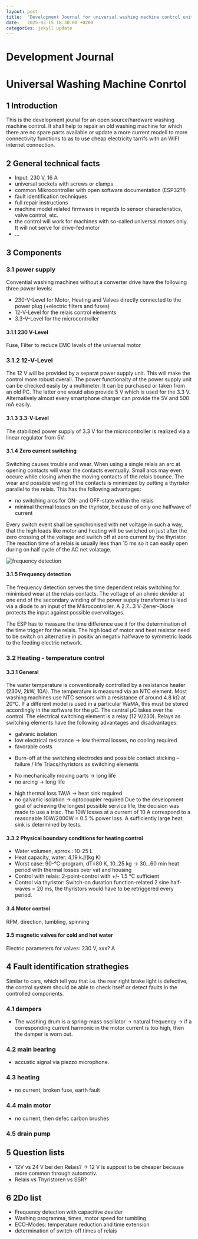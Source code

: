 ```yaml
---
layout: post
title:  "Development Journal for universal washing machine control unit"
date:   2025-03-15 18:30:00 +0200
categories: jekyll update
---
```


# Development Journal
# Universal Washing Machine Conrtol

## 1 Introduction 
This is the development jounal for an open source/hardware washing machine control. It shall help to repair an old washing machine for which there are no spare parts available or update a more current modell to more connectivity functions to as to use cheap electricity tarrifs with an WIFI internet connection.



## 2 General technical facts

+ Input: 230 V, 16 A
+ universal sockets with screws or clamps
+ common Mikrocontroller with open software documentation (ESP32?!)
+ fault identification techniques
+ full repair instructions
+ machine model related firmware in regards to sensor characteristics, valve control, etc.
+ the control will work for machines with so-called universal motors only. It will not serve for drive-fed motor
+ ...

## 3 Components
### 3.1 power supply
Convential washing machines without a converter drive have the following three power levels:
- 230-V-Level for Motor, Heating and Valves directly connected to the power plug (+electric filters and fuses)
- 12-V-Level for the relais control elememts
- 3.3-V-Level for the microcontroller
  
#### 3.1.1 230 V-Level
Fuse, Filter to reduce EMC levels of the universal motor

### 3.1.2 12-V-Level
The 12 V will be provided by a separat power supply unit. This will make the control more robust overall. The power functionalty of the power supply unit can be checked easily by a multimeter. It can be purchased or taken from an old PC. The latter one would also provide 5 V which is used for the 3.3 V. Alternatively almost every smartphone charger can provide the 5V and 500 mA easily.

#### 3.1.3 3.3-V-Level
The stabilized power supply of 3.3 V for the microcontroller is realized via a linear regulator from 5V.

#### 3.1.4 Zero current switching
Switching causes trouble and wear. When using a single relais an arc at opening contacts will wear the contacts eventually. Small arcs may even occure while closing when the moving contacts of the relais bounce. The wear and possible weling of the contacts is minimized by putting a thyristor parallel to the relais. This has the following advantages:

- no switching arcs for ON- and OFF-state within the relais
- minimal thermal losses on the thyristor, because of only one halfwave of current

Every switch event shall be synchronised with net voltage in such a way, that the high loads like motor and heating will be switched on just after the zero crossing of the voltage and switch off at zero current by the thyristor. The reaction time of a relais is usually less than 15 ms so it can easily open during on half cycle of the AC net volatage.

![frequency detection](/assets/images/frequency-detection.svg)

#### 3.1.5 Frequency detection

The frequency detection serves the time dependent relais switching for minimised wear at the relais contacts. The voltage of an ohmic devider at one end of the secondary winding of the power supply transformer is lead via a diode to an input of the Mikrocontroller. A 2.7...3 V-Zener-Diode protects the input against possible overvoltages.

The ESP has to measure the time difference use it for the determination of the time trigger for the relais. The high load of motor and heat resistor need to be switch on alternative in positiv an negativ halfwave to symmetric loads to the feeding electric network.

### 3.2 Heating - temperature control
#### 3.3.1 General

The water temperature is conventionally controlled by a resistance heater (230V, 2kW, 10A). The temperature is measured via an NTC element. Most washing machines use NTC sensors with a resistance of around 4.8 kΩ at 20°C. If a different model is used in a particular WaMA, this must be stored accordingly in the software for the µC.
The central µC takes over the control. The electrical switching element is a relay (12 V/230).
Relays as switching elements have the following advantages and disadvantages:
+ galvanic isolation
+ low electrical resistance → low thermal losses, no cooling required
+ favorable costs
- Burn-off at the switching electrodes and possible contact sticking – failure / life
Triacs/thyristors as switching elements
+ No mechanically moving parts → long life
+ no arcing → long life
- high thermal loss 1W/A → heat sink required
- no galvanic isolation → optocoupler required
Due to the development goal of achieving the longest possible service life, the decision was made to use a triac. The 10W losses at a current of 10 A correspond to a reasonable 10W/2000W = 0.5 % power loss. A sufficiently large heat sink is determined by tests.

#### 3.3.2 Physical boundary conditions for heating control

- Water volumen, aprrox.: 10-25 L 
- Heat capacity, water: 4,19 kJ/(kg K)
- Worst case: 90-°C-program, dT=80 K, 10..25 kg → 30...60 min heat period with thermal losses over vat and housing
- Control with relais: 2-point-control with +/- 1.5 °C sufficient
- Control via thyristor: Switch-on duration function-related 2 sine half-waves = 20 ms, the thyristors would have to be retriggered every period.

#### 3.4 Motor control
RPM, direction, tumbling, spinning

#### 3.5 magnetic valves for cold and hot water
Electric parameters for valves: 230 V, xxx? A

## 4 Fault identification strathegies

Similar to cars, which tell you that i.e. the rear right brake light is defective, the control system should be able to check itself or detect faults in the controlled components.

### 4.1 dampers
- The washing drum is a spring-mass oscillator → natural frequency → if a corresponding current harmonic in the motor current is too high, then the damper is worn out.

### 4.2 main bearing
- accustic signal via piezzo microphone.

### 4.3 heating
- no current, broken fuse, earth fault

### 4.4 main motor
- no current, then defec carbon brushes 

### 4.5 drain pump

## 5 Question lists
- 12V vs 24 V bei den Relais? → 12 V is suppost to be cheaper because more common through automotiv.
- Relais vs Thyristoren vs SSR?

## 6 2Do list
- Frequency detection with capacitive devider
- Washing programma, times, motor speed for tumbling
- ECO-Modes: temperature reduction and time extension
- determination of switch-off times of relais
